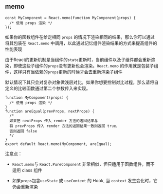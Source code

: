 ## memo

```
const MyComponent = React.memo(function MyComponent(props) {
  /* 使用 props 渲染 */
});
```

如果你的函数组件在给定相同 `props` 的情况下渲染相同的结果，那么你可以通过将其包装在 `React.memo` 中调用，以此通过记忆组件渲染结果的方式来提高组件的性能表现

由于React的更新机制是当组件的`state`更新时，当前组件以及子组件都会重新渲染，即使这些子组件的`props`没有更新也会渲染。`React.memo`
的作用就是包装子组件，这样只有当依赖的`props`更新的时候才会去重新渲染子组件

默认情况下其只会对复杂对象做浅层对比，如果你想要控制对比过程，那么请将自定义的比较函数通过第二个参数传入来实现。

```
function MyComponent(props) {
  /* 使用 props 渲染 */
}
function areEqual(prevProps, nextProps) {
  /*
  如果把 nextProps 传入 render 方法的返回结果与
  将 prevProps 传入 render 方法的返回结果一致则返回 true，
  否则返回 false
  */
}
export default React.memo(MyComponent, areEqual);
```

注意点：

- `React.memo`与 `React.PureComponent` 非常相似，但只适用于函数组件，而不适用 class 组件

- 如果`props`包含`useState` 或 `useContext` 的 Hook, 当 `context` 发生变化时，它仍会重新渲染